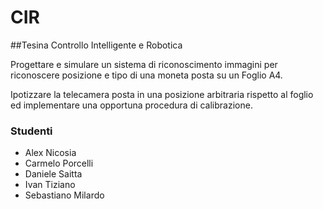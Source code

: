# CIR
##Tesina Controllo Intelligente e Robotica

Progettare e simulare un sistema di riconoscimento immagini per riconoscere posizione e tipo di una moneta posta su un Foglio A4. 

Ipotizzare la telecamera posta in una posizione arbitraria rispetto al foglio ed implementare una opportuna procedura di calibrazione.

### Studenti

- Alex Nicosia
- Carmelo Porcelli
- Daniele Saitta
- Ivan Tiziano
- Sebastiano Milardo